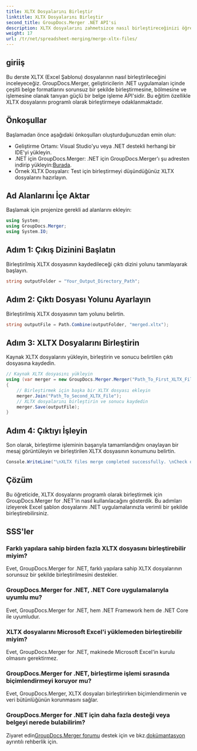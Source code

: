 ```yaml
---
title: XLTX Dosyalarını Birleştir
linktitle: XLTX Dosyalarını Birleştir
second_title: GroupDocs.Merger .NET API'si
description: XLTX dosyalarını zahmetsizce nasıl birleştireceğinizi öğrenin. XLTX dosyalarını birleştirmeye başlayın ve belge yönetimi görevlerinizi verimli bir şekilde kolaylaştırın.
weight: 17
url: /tr/net/spreadsheet-merging/merge-xltx-files/
---
```

## giriiş
Bu derste XLTX (Excel Şablonu) dosyalarının nasıl birleştirileceğini inceleyeceğiz. GroupDocs.Merger, geliştiricilerin .NET uygulamaları içinde çeşitli belge formatlarını sorunsuz bir şekilde birleştirmesine, bölmesine ve işlemesine olanak tanıyan güçlü bir belge işleme API'sidir. Bu eğitim özellikle XLTX dosyalarını programlı olarak birleştirmeye odaklanmaktadır.
## Önkoşullar
Başlamadan önce aşağıdaki önkoşulları oluşturduğunuzdan emin olun:
- Geliştirme Ortamı: Visual Studio'yu veya .NET destekli herhangi bir IDE'yi yükleyin.
-  .NET için GroupDocs.Merger: .NET için GroupDocs.Merger'ı şu adresten indirip yükleyin:[Burada](https://releases.groupdocs.com/merger/net/).
- Örnek XLTX Dosyaları: Test için birleştirmeyi düşündüğünüz XLTX dosyalarını hazırlayın.

## Ad Alanlarını İçe Aktar
Başlamak için projenize gerekli ad alanlarını ekleyin:
```csharp
using System; 
using GroupDocs.Merger;
using System.IO;
```
## Adım 1: Çıkış Dizinini Başlatın
Birleştirilmiş XLTX dosyasının kaydedileceği çıktı dizini yolunu tanımlayarak başlayın.
```csharp
string outputFolder = "Your_Output_Directory_Path";
```
## Adım 2: Çıktı Dosyası Yolunu Ayarlayın
Birleştirilmiş XLTX dosyasının tam yolunu belirtin.
```csharp
string outputFile = Path.Combine(outputFolder, "merged.xltx");
```
## Adım 3: XLTX Dosyalarını Birleştirin
Kaynak XLTX dosyalarını yükleyin, birleştirin ve sonucu belirtilen çıktı dosyasına kaydedin.
```csharp
// Kaynak XLTX dosyasını yükleyin
using (var merger = new GroupDocs.Merger.Merger("Path_To_First_XLTX_File"))
{
    // Birleştirmek için başka bir XLTX dosyası ekleyin
    merger.Join("Path_To_Second_XLTX_File");
    // XLTX dosyalarını birleştirin ve sonucu kaydedin
    merger.Save(outputFile);
}
```
## Adım 4: Çıktıyı İşleyin
Son olarak, birleştirme işleminin başarıyla tamamlandığını onaylayan bir mesaj görüntüleyin ve birleştirilen XLTX dosyasının konumunu belirtin.
```csharp
Console.WriteLine("\nXLTX files merge completed successfully. \nCheck output in {0}", outputFolder);
```

## Çözüm
Bu öğreticide, XLTX dosyalarını programlı olarak birleştirmek için GroupDocs.Merger for .NET'in nasıl kullanılacağını gösterdik. Bu adımları izleyerek Excel şablon dosyalarını .NET uygulamalarınızla verimli bir şekilde birleştirebilirsiniz.

## SSS'ler
### Farklı yapılara sahip birden fazla XLTX dosyasını birleştirebilir miyim?
Evet, GroupDocs.Merger for .NET, farklı yapılara sahip XLTX dosyalarının sorunsuz bir şekilde birleştirilmesini destekler.
### GroupDocs.Merger for .NET, .NET Core uygulamalarıyla uyumlu mu?
Evet, GroupDocs.Merger for .NET, hem .NET Framework hem de .NET Core ile uyumludur.
### XLTX dosyalarını Microsoft Excel'i yüklemeden birleştirebilir miyim?
Evet, GroupDocs.Merger for .NET, makinede Microsoft Excel'in kurulu olmasını gerektirmez.
### GroupDocs.Merger for .NET, birleştirme işlemi sırasında biçimlendirmeyi koruyor mu?
Evet, GroupDocs.Merger, XLTX dosyaları birleştirirken biçimlendirmenin ve veri bütünlüğünün korunmasını sağlar.
### GroupDocs.Merger for .NET için daha fazla desteği veya belgeyi nerede bulabilirim?
 Ziyaret edin[GroupDocs.Merger forumu](https://forum.groupdocs.com/c/merger/32) destek için ve bkz.[dokümantasyon](https://tutorials.groupdocs.com/merger/net/) ayrıntılı rehberlik için.